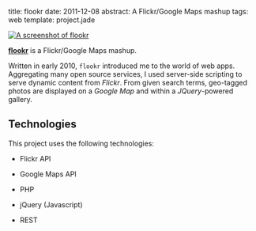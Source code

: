 title: flookr
date: 2011-12-08
abstract: A Flickr/Google Maps mashup
tags: web
template: project.jade

[![A screenshot of flookr][fth]][flookr]

**[flookr][]** is a Flickr/Google Maps mashup.

Written in early 2010, `flookr` introduced me to the world of web apps.
Aggregating many open source services, I used server-side scripting to serve
dynamic content from *Flickr*. From given search terms, geo-tagged photos are
displayed on a *Google Map* and within a *JQuery*-powered gallery.

## Technologies

This project uses the following technologies:

* Flickr API
* Google Maps API
* PHP
* jQuery (Javascript)
* REST

  [fraw]: http://tlvince.appspot.com/img/flookr.png
  [fth]: http://tlvince.appspot.com/img/th/flookr.png
  [flookr]: http://flookr.tlvince.com
